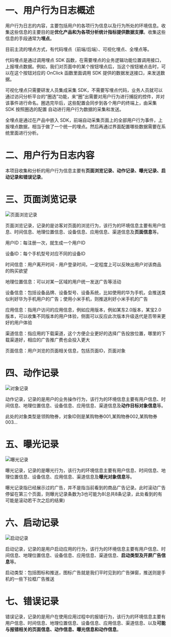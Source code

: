 # 一、用户行为日志概述  

用户行为日志的内容，主要包括用户的各项行为信息以及行为所处的环境信息。收集这些信息的主要目的是**优化产品和为各项分析统计指标提供数据支撑**。收集这些信息的手段通常为**埋点**。  

目前主流的埋点方式，有代码埋点（前端/后端）、可视化埋点、全埋点等。  

代码埋点是通过调用埋点 SDK 函数，在需要埋点的业务逻辑功能位置调用接口，上报埋点数据。例如，我们对页面中的某个按钮埋点后，当这个按钮被点击时，可以在这个按钮对应的 OnClick 函数里面调用 SDK 提供的数据发送接口，来发送数据。  

可视化埋点只需要研发人员集成采集 SDK，不需要写埋点代码，业务人员就可以通过访问分析平台的“圈选”功能，来“圈”出需要对用户行为进行捕捉的控件，并对该事件进行命名。圈选完毕后，这些配置会同步到各个用户的终端上，由采集 SDK 按照圈选的配置
自动进行用户行为数据的采集和发送。  

全埋点是通过在产品中嵌入 SDK，前端自动采集页面上的全部用户行为事件，上报埋点数据，相当于做了一个统一的埋点。然后再通过界面配置哪些数据需要在系统里面进行分析。  

# 二、用户行为日志内容  

本项目收集和分析的用户行为信息主要有**页面浏览记录、动作记录、曝光记录、启动记录和错误记录**。  

# 三、页面浏览记录

![页面浏览记录](https://bob-web-boost.oss-cn-hangzhou.aliyuncs.com/images/页面浏览记录.png)  

页面浏览记录，记录的是访客对页面的浏览行为，该行为的环境信息主要有用户信息、时间信息、地理位置信息、设备信息、应用信息、渠道信息及**页面信息**等。  

用户ID：每注册一次，就生成一个用户ID  

设备ID：每个手机型号对应不同的设备ID  

时间信息：用户离开时间 - 用户登录时间，一定程度上可以反映出用户对该商品的购买欲望  

地理位置信息：可以对某一区域的用户统一发送广告等活动  

设备信息：包括设备品牌、设备型号、设备系统，比如使用的华为手机，会推送类似利好华为手机用户的广告；使用小米手机，则推送利好小米手机的广告

应用信息：指用户访问的应用信息，例如应用版本，例如某东2.0版本，某宝2.0版本，可以收集不同版本的用户体验，侧面可以反应此次版本升级迭代是否带来更好的用户体验  

渠道信息：指应用的下载渠道，这个方便企业更好的选择广告投放位置，哪里的下载渠道好，相应的广告推广费也会投入更大  

页面信息：用户浏览的页面相关信息，包括页面ID，页面对象

# 四、动作记录  

![对象记录](https://bob-web-boost.oss-cn-hangzhou.aliyuncs.com/images/对象记录.png)  

动作记录，记录的是用户的业务操作行为，该行为的环境信息主要有用户信息、时间信息、地理位置信息、设备信息、应用信息、渠道信息及**动作目标对象信息**等。  

此处的对象类型是领购物券，对象ID则是某购物券001,某购物券002,某购物券003...  



# 五、曝光记录  

![曝光记录](https://bob-web-boost.oss-cn-hangzhou.aliyuncs.com/images/曝光.png)  

曝光记录，记录的是曝光行为，该行为的环境信息主要有用户信息、时间信息、地理位置信息、设备信息、应用信息、渠道信息及**曝光对象信息**等。  

曝光记录指已经展示过的广告，并不是指当前看到的商品广告记录。此时滚动广告停留在第三个页面，则曝光记录条数为3也可能为8(总共8条记录，此处看到的有可能是滚动若干次之后的结果)

# 六、启动记录  

![启动记录](https://bob-web-boost.oss-cn-hangzhou.aliyuncs.com/images/启动记录.png)

启动记录，记录的是用户启动应用的行为，该行为的环境信息主要有用户信息、时间信息、地理位置信息、设备信息、应用信息、渠道信息、**启动类型及开屏广告信息**等。  

启动类型：包括图标和推送，图标广告就是我们平时见到的广告弹窗，推送则是手机的一些下拉框广告推送

# 七、错误记录   

错误记录，记录的是用户在使用应用过程中的报错行为，该行为的环境信息主要有用户信息、时间信息、地理位置信息、设备信息、应用信息、渠道信息、以及**可能与报错相关的页面信息、动作信息、曝光信息和动作信息**。

